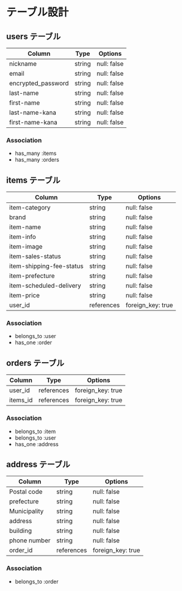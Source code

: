 
# テーブル設計

## users テーブル

| Column             | Type   | Options     |
| ------------------ | ------ | ----------- |
| nickname           | string | null: false |
| email              | string | null: false |
| encrypted_password | string | null: false |
| last-name          | string | null: false |
| first-name         | string | null: false |
| last-name-kana     | string | null: false |
| first-name-kana    | string | null: false |

### Association

- has_many :items
- has_many :orders




## items テーブル

| Column                   | Type     | Options     |
| ------------------------ | -------- | ----------- |
| item-category            | string   | null: false |
| brand                    | string   | null: false |
| item-name                | string   | null: false |
| item-info                | string   | null: false |
| item-image               | string   | null: false |
| item-sales-status        | string   | null: false |
| item-shipping-fee-status | string   | null: false |
| item-prefecture          | string   | null: false |
| item-scheduled-delivery  | string   | null: false |
| item-price               | string   | null: false |
| user_id                  |references| foreign_key: true |

### Association

- belongs_to :user
- has_one :order

## orders テーブル

| Column    | Type       | Options           |
| --------- | ---------- | ------------------|
| user_id   | references | foreign_key: true |
| items_id  | references | foreign_key: true |

### Association

- belongs_to :item
- belongs_to :user
- has_one :address

## address テーブル

| Column          | Type     | Options     |
| --------------- | -------- | ----------- |
| Postal code     | string   | null: false |
| prefecture      | string   | null: false |
| Municipality    | string   | null: false |
| address         | string   | null: false |
| building        | string   | null: false |
| phone number    | string   | null: false |
| order_id        |references| foreign_key: true |

### Association

- belongs_to :order